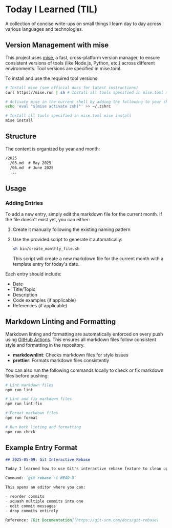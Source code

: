 # Today I Learned (TIL)

A collection of concise write-ups on small things I learn day to day across various languages and technologies.

## Version Management with mise

This project uses [mise](https://mise.jdx.dev/), a fast, cross-platform version manager, to ensure consistent versions
of tools (like Node.js, Python, etc.) across different environments. Tool versions are specified in mise.toml.

To install and use the required tool versions:

```sh
# Install mise (see official docs for latest instructions)
curl https://mise.run | sh # Install all tools specified in mise.toml mise install

# Activate mise in the current shell by adding the following to your shell configuration file
echo 'eval "$(mise activate zsh)"' >> ~/.zshrc

# Install all tools specified in mise.toml mise install
mise install
```

## Structure

The content is organized by year and month:

```txt
/2025
  /05.md  # May 2025
  /06.md  # June 2025
  ...
```

## Usage

### Adding Entries

To add a new entry, simply edit the markdown file for the current month. If the file doesn't exist yet, you can either:

1. Create it manually following the existing naming pattern
2. Use the provided script to generate it automatically:

   ```sh
   sh bin/create_monthly_file.sh
   ```

   This script will create a new markdown file for the current month with a template entry for today's date.

Each entry should include:

- Date
- Title/Topic
- Description
- Code examples (if applicable)
- References (if applicable)

## Markdown Linting and Formatting

Markdown linting and formatting are automatically enforced on every push using
[GitHub Actions](.github/workflows/markdown-check.yml). This ensures all markdown files follow consistent style and
formatting in the repository.

- **markdownlint**: Checks markdown files for style issues
- **prettier**: Formats markdown files consistently

You can also run the following commands locally to check or fix markdown files before pushing:

```bash
# Lint markdown files
npm run lint

# Lint and fix markdown files
npm run lint:fix

# Format markdown files
npm run format

# Run both linting and formatting
npm run check
```

## Example Entry Format

```markdown
## 2025-05-09: Git Interactive Rebase

Today I learned how to use Git's interactive rebase feature to clean up my commit history before pushing.

Command: `git rebase -i HEAD~3`

This opens an editor where you can:

- reorder commits
- squash multiple commits into one
- edit commit messages
- drop commits entirely

Reference: [Git Documentation](https://git-scm.com/docs/git-rebase)
```
